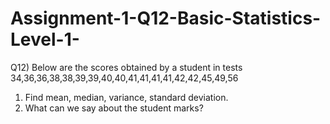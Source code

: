 # Assignment-1-Q12-Basic-Statistics-Level-1-

Q12)  Below are the scores obtained by a student in tests 
34,36,36,38,38,39,39,40,40,41,41,41,41,42,42,45,49,56
1)	Find mean, median, variance, standard deviation.
2)	What can we say about the student marks? 

